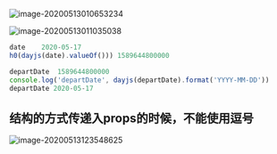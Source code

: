 ![image-20200513010653234](C:/Users/Artificial/AppData/Roaming/Typora/typora-user-images/image-20200513010653234.png)

![image-20200513011035038](C:/Users/Artificial/AppData/Roaming/Typora/typora-user-images/image-20200513011035038.png)



```js
date 	2020-05-17
h0(dayjs(date).valueOf())) 1589644800000

departDate	1589644800000
console.log('departDate', dayjs(departDate).format('YYYY-MM-DD'))
departDate 2020-05-17

```





## 结构的方式传递入props的时候，不能使用逗号

![image-20200513123548625](C:/Users/Artificial/AppData/Roaming/Typora/typora-user-images/image-20200513123548625.png)